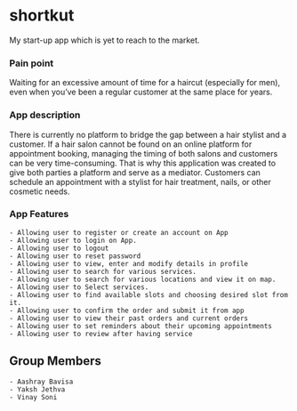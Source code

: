 # shortkut
My start-up app which is yet to reach to the market.

### Pain point ###
Waiting for an excessive amount of time for a haircut (especially for men), even when you’ve been a regular customer at the same place for years. 

### App description ###
There is currently no platform to bridge the gap between a hair stylist and a customer. If a hair salon cannot be found on an online platform for appointment booking, managing the timing of both salons and customers can be very time-consuming. That is why this application was created to give both parties a platform and serve as a mediator. Customers can schedule an appointment with a stylist for hair treatment, nails, or other cosmetic needs. 

### App Features ###
    - Allowing user to register or create an account on App	
    - Allowing user to login on App.		
    - Allowing user to logout			
    - Allowing user to reset password			
    - Allowing user to view, enter and modify details in profile
    - Allowing user to search for various services.
    - Allowing user to search for various locations and view it on map.
    - Allowing user to Select services.
    - Allowing user to find available slots and choosing desired slot from it.
    - Allowing user to confirm the order and submit it from app		
    - Allowing user to view their past orders and current orders		
    - Allowing user to set reminders about their upcoming appointments		
    - Allowing user to review after having service

## Group Members ##
    - Aashray Bavisa
    - Yaksh Jethva 
    - Vinay Soni
